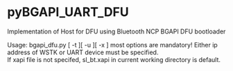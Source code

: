 # pyBGAPI_UART_DFU
Implementation of Host for DFU using Bluetooth NCP BGAPI DFU bootloader

Usage: bgapi_dfu.py [ -t <ipaddr> ][ -u <uart> ][ -x <xapi-file> ] <GBL-file>
  most options are mandatory!  Either ip address of WSTK or UART device must be specified.  
  If xapi file is not specifed, sl_bt.xapi in current working directory is default.
